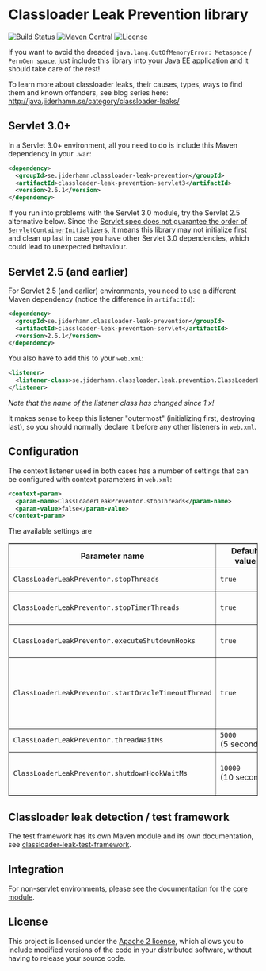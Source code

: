 # Classloader Leak Prevention library
[![Build Status](https://travis-ci.org/mjiderhamn/classloader-leak-prevention.svg?branch=master)](http://travis-ci.org/mjiderhamn/classloader-leak-prevention)
[![Maven Central](https://maven-badges.herokuapp.com/maven-central/se.jiderhamn.classloader-leak-prevention/classloader-leak-prevention-servlet3/badge.svg)](https://maven-badges.herokuapp.com/maven-central/se.jiderhamn.classloader-leak-prevention/classloader-leak-prevention-servlet3/)
[![License](https://img.shields.io/badge/license-Apache2-blue.svg?style=flat)](https://github.com/mjiderhamn/classloader-leak-prevention/blob/master/LICENSE.txt)

If you want to avoid the dreaded `java.lang.OutOfMemoryError: Metaspace` / `PermGen space`, 
just include this library into your Java EE application and it should take care of the rest!

To learn more about classloader leaks, their causes, types, ways to find them and known offenders, see blog series here: http://java.jiderhamn.se/category/classloader-leaks/

## Servlet 3.0+
In a Servlet 3.0+ environment, all you need to do is include this Maven 
dependency in your `.war`:
```xml
<dependency>
  <groupId>se.jiderhamn.classloader-leak-prevention</groupId>
  <artifactId>classloader-leak-prevention-servlet3</artifactId>
  <version>2.6.1</version>
</dependency>
```

If you run into problems with the Servlet 3.0 module, try the Servlet 2.5 alternative below.
Since the [Servlet spec does not guarantee the order of `ServletContainerInitializer`s](https://java.net/jira/browse/SERVLET_SPEC-79),
it means this library may not initialize first and clean up last in case you have other Servlet 3.0 dependencies, which
could lead to unexpected behaviour.

## Servlet 2.5 (and earlier)
For Servlet 2.5 (and earlier) environments, you need to use a different
Maven dependency (notice the difference in `artifactId`):
```xml
<dependency>
  <groupId>se.jiderhamn.classloader-leak-prevention</groupId>
  <artifactId>classloader-leak-prevention-servlet</artifactId>
  <version>2.6.1</version>
</dependency>
```

You also have to add this to your `web.xml`:
```xml
<listener>
  <listener-class>se.jiderhamn.classloader.leak.prevention.ClassLoaderLeakPreventorListener</listener-class>
</listener>
```
_Note that the name of the listener class has changed since 1.x!_

It makes sense to keep this listener "outermost" (initializing first, 
destroying last), so you should normally declare it before any other 
listeners in `web.xml`.

## Configuration
The context listener used in both cases has a number of settings that can be configured with context parameters in `web.xml`:
 
```xml
<context-param>
  <param-name>ClassLoaderLeakPreventor.stopThreads</param-name>
  <param-value>false</param-value>
</context-param>
```
 
 The available settings are
 <table border="1">
   <tr>
     <th>Parameter name</th>
     <th>Default value</th>
     <th>Description</th>
   </tr>
   <tr>
     <td><code>ClassLoaderLeakPreventor.stopThreads</code></td>
     <td><code>true</code></td>
     <td>Should threads tied to the web app classloader be forced to stop at application shutdown?</td>
   </tr>
   <tr>
     <td><code>ClassLoaderLeakPreventor.stopTimerThreads</code></td>
     <td><code>true</code></td>
     <td>Should Timer threads tied to the web app classloader be forced to stop at application shutdown?</td>
   </tr>
   <tr>
     <td><code>ClassLoaderLeakPreventor.executeShutdownHooks</td>
     <td><code>true</code></td>
     <td>Should shutdown hooks registered from the application be executed at application shutdown?</td>
   </tr>
   <tr>
     <td><code>ClassLoaderLeakPreventor.startOracleTimeoutThread</td>
     <td><code>true</code></td>
     <td>
       Should the <code>oracle.jdbc.driver.OracleTimeoutPollingThread</code> thread be forced to start with system ClassLoader,
       in case Oracle JDBC driver is present? This is normally a good idea, but can be disabled in case the Oracle JDBC
       driver is not used even though it is on the classpath.
     </td>
   </tr>
   <tr>
     <td><code>ClassLoaderLeakPreventor.threadWaitMs</td>
     <td nowrap="nowrap"><code>5000</code><br />(5 seconds)</td>
     <td>No of milliseconds to wait for threads to finish execution, before stopping them.</td>
   </tr>
   <tr>
     <td><code>ClassLoaderLeakPreventor.shutdownHookWaitMs</code></td>
     <td nowrap="nowrap"><code>10000</code><br />(10 seconds)</td>
     <td>
       No of milliseconds to wait for shutdown hooks to finish execution, before stopping them.
       If set to -1 there will be no waiting at all, but Thread is allowed to run until finished.
     </td>
   </tr>
 </table>

## Classloader leak detection / test framework

The test framework has its own Maven module and its own documentation, see [classloader-leak-test-framework](classloader-leak-test-framework).

## Integration

For non-servlet environments, please see the documentation for the [core module](classloader-leak-prevention/classloader-leak-prevention-core).

## License

This project is licensed under the [Apache 2 license](http://www.apache.org/licenses/LICENSE-2.0), which allows you to include modified versions of the code in your distributed software, without having to release your source code.
